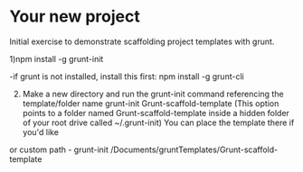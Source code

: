 Your new project
============

Initial exercise to demonstrate scaffolding project templates with grunt.

1)npm install -g grunt-init  

 -if grunt is not installed, install this first:
 	npm install -g grunt-cli

2) Make a new directory and run the grunt-init command referencing the template/folder name
	grunt-init Grunt-scaffold-template  (This option points to a folder named
	Grunt-scaffold-template inside a hidden folder of your root drive called ~/.grunt-init)
	You can place the template there if you'd like

or custom path - grunt-init /Documents/gruntTemplates/Grunt-scaffold-template
